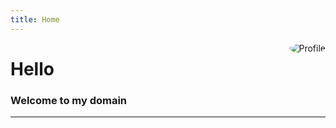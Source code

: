 ```yaml
---
title: Home
---
```


<img src="/images/profile.jpeg" style="border-radius:50%;max-width:15%;min-width:40px;float:right;" alt="Profile" />

# Hello

### Welcome to my domain



<hr/>

